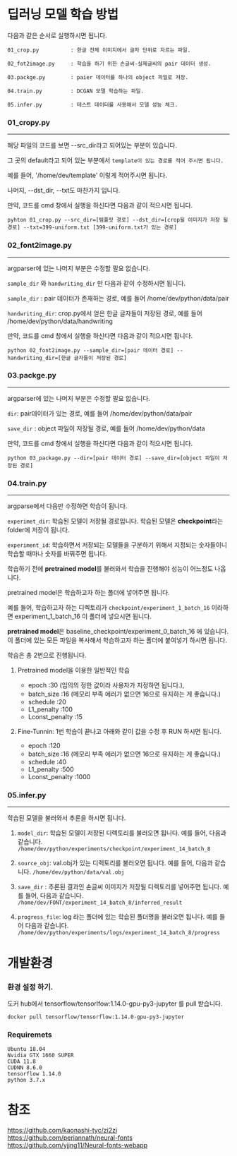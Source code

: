 # 딥러닝 모델 학습 방법
다음과 같은 순서로 실행하시면 됩니다. 

```
01_crop.py          : 한글 전체 이미지에서 글자 단위로 자르는 파일.

02_fot2image.py     : 학습을 하기 위한 손글씨-실제글씨의 pair 데이터 생성.

03.packge.py        : paier 데이터를 하나의 object 파일로 저장.

04.train.py         : DCGAN 모델 학습하는 파일.

05.infer.py         : 테스트 데이터를 사용해서 모델 성능 체크.
```
### 01_cropy.py
---
해당 파일의 코드를 보면 --src_dir라고 되어있는 부분이 있습니다. 

그 곳의 default라고 되어 있는 부분에서 `template이 있는 경로를 적어 주시면 됩니다.` 

예를 들어, '/home/dev/template' 이렇게 적어주시면 됩니다. 

나머지, --dst_dir, --txt도 마찬가지 입니다. 

만약, 코드를 cmd 창에서 실행을 하신다면 다음과 같이 적으시면 됩니다. 

```shell
pyhton 01_crop.py --src_dir=[템플릿 경로] --dst_dir=[crop될 이미지가 저장 될 경로] --txt=399-uniform.txt [399-uniform.txt가 있는 경로]
```

### 02_font2image.py
---
argparser에 있는 나머지 부분은 수정할 필요 없습니다. 

`sample_dir` 와 `handwriting_dir` 만 다음과 같이 수정하시면 됩니다. 

`sample_dir` : pair 데이터가 존재하는 경로, 예를 들어 /home/dev/python/data/pair

`handwriting_dir`: crop.py에서 얻은 한글 글자들이 저장된 경로, 예를 들어 /home/dev/python/data/handwriting

만약, 코드를 cmd 창에서 실행을 하신다면 다음과 같이 적으시면 됩니다. 
```shell
python 02_font2image.py --sample_dir=[pair 데이터 경로] --handwriting_dir=[한글 글자들이 저장된 경로]
```

### 03.packge.py
---
argparser에 있는 나머지 부분은 수정할 필요 없습니다.

`dir`: pair데이터가 있는 경로, 예를 들어 /home/dev/python/data/pair

`save_dir` : object 파일이 저장될 경로, 예를 들어 /home/dev/python/data

만약, 코드를 cmd 창에서 실행을 하신다면 다음과 같이 적으시면 됩니다. 
```shell
python 03_package.py --dir=[pair 데이터 경로] --save_dir=[object 파일이 저장된 경로]
```

### 04.train.py
---
argparse에서 다음만 수정하면 학습이 됩니다. 

`experimet_dir`: 학습된 모델이 저장될 경로입니다. 학습된 모델은 **checkpoint**라는 folder에 저장이 됩니다.

`experiment_id`: 학습하면서 저장되는 모델들을 구분하기 위해서 지정되는 숫자들이니 학습할 때마나 숫자를 바꿔주면 됩니다. 

학습하기 전에 **pretrained model**를 불러와서 학습을 진행해야 성능이 어느정도 나옵니다. 

pretrained model은 학습하고자 하는 폴더에 넣어주면 됩니다. 

예를 들어, 학습하고자 하는 디렉토리가 `checkpoint/experiment_1_batch_16` 이라하면 experiment_1_batch_16 이 폴더에 넣으시면 됩니다. 

**pretrained model**은 baseline_checkpoint/experiment_0_batch_16 에 있습니다. 이 폴더에 있는 
모든 파일을 복사해서 학습하고자 하는 폴더에 붙여넣기 하시면 됩니다. 


학습은 총 2번으로 진행됩니다. 
1. Pretrained model을 이용한 일반적인 학습
   * epoch          :30 (임의의 정한 값이라 사용자가 지정하면 됩니다.), 
   * batch_size     :16 (메모리 부족 에러가 없으면 16으로 유지하는 게 좋습니다.)
   * schedule       :20
   * L1_penalty     :100
   * Lconst_penalty :15
  
2. Fine-Tunnin: 1번 학습이 끝나고 아래와 같이 값을 수정 후 RUN 하시면 됩니다. 
   * epoch          :120
   * batch_size     :16 (메모리 부족 에러가 없으면 16으로 유지하는 게 좋습니다.)
   * schedule       :40
   * L1_penalty     :500
   * Lconst_penalty :1000

### 05.infer.py
---
학습된 모델을 불러와서 추론을 하시면 됩니다. 

1. `model_dir`: 학습된 모델이 저장된 디렉토리를 불러오면 됩니다. 예를 들어, 다음과 같습니다. 
   `/home/dev/python/experiments/checkpoint/experiment_14_batch_8` 

2. `source_obj`: val.obj가 있는 디렉토리를 불러오면 됩니다. 예를 들어, 다음과 같습니다.
   `/home/dev/python/data/val.obj`

3. `save_dir` : 추론된 결과인 손글씨 이미지가 저장될 디렉토리를 넣어주면 됩니다. 예를 들어, 다음과 같습니다.
   `/home/dev/FONT/experiment_14_batch_8/inferred_result`

4. `progress_file`: log 라는 폴더에 있는 학습된 폴더명을 불러오면 됩니다. 예를 들어 다음과 같습니다.
   `/home/dev/python/experiments/logs/experiment_14_batch_8/progress`


# 개발환경
### 환경 설정 하기. 

도커 hub에서 tensorflow/tensorlfow:1.14.0-gpu-py3-jupyter 를 pull 받습니다. 

```shell
docker pull tensorflow/tensorflow:1.14.0-gpu-py3-jupyter
```

### Requiremets
```
Ubuntu 18.04
Nvidia GTX 1660 SUPER
CUDA 11.8
CUDNN 8.6.0
tensorflow 1.14.0
python 3.7.x
```

# 참조
https://github.com/kaonashi-tyc/zi2zi<br>
https://github.com/periannath/neural-fonts<br>
https://github.com/yjjng11/Neural-fonts-webapp<br>